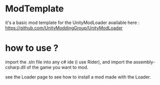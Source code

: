 # ModTemplate
it's a basic mod template for the UnityModLoader available here :
https://github.com/UnityModdingGroup/UnityModLoader

# how to use ?
import the .sln file into any c# ide (i use Rider), and import the assembly-csharp.dll of the game you want to mod.

see the Loader page to see how to install a mod made with the Loader.
